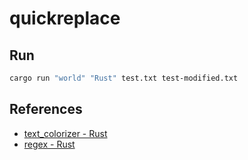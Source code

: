 # quickreplace

## Run

```sh
cargo run "world" "Rust" test.txt test-modified.txt
```

## References

- [text_colorizer - Rust](https://docs.rs/text-colorizer/1.0.0/text_colorizer/)
- [regex - Rust](https://docs.rs/regex/latest/regex/)
